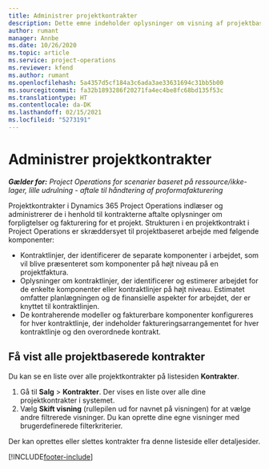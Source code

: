```yaml
---
title: Administrer projektkontrakter
description: Dette emne indeholder oplysninger om visning af projektbaserede kontrakter.
author: rumant
manager: Annbe
ms.date: 10/26/2020
ms.topic: article
ms.service: project-operations
ms.reviewer: kfend
ms.author: rumant
ms.openlocfilehash: 5a4357d5cf184a3c6ada3ae33631694c31bb5b00
ms.sourcegitcommit: fa32b1893286f20271fa4ec4be8fc68bd135f53c
ms.translationtype: HT
ms.contentlocale: da-DK
ms.lasthandoff: 02/15/2021
ms.locfileid: "5273191"
---
```

# <a name="manage-project-contracts"></a>Administrer projektkontrakter

_**Gælder for:** Project Operations for scenarier baseret på ressource/ikke-lager, lille udrulning - aftale til håndtering af proformafakturering_

Projektkontrakter i Dynamics 365 Project Operations indlæser og administrerer de i henhold til kontrakterne aftalte oplysninger om forpligtelser og fakturering for et projekt. Strukturen i en projektkontrakt i Project Operations er skræddersyet til projektbaseret arbejde med følgende komponenter:

- Kontraktlinjer, der identificerer de separate komponenter i arbejdet, som vil blive præsenteret som komponenter på højt niveau på en projektfaktura.
- Oplysninger om kontraktlinjer, der identificerer og estimerer arbejdet for de enkelte komponenter eller kontraktlinjer på højt niveau. Estimatet omfatter planlægningen og de finansielle aspekter for arbejdet, der er knyttet til kontraktlinjen.
- De kontraherende modeller og fakturerbare komponenter konfigureres for hver kontraktlinje, der indeholder faktureringsarrangementet for hver kontraktlinje og den overordnede kontrakt.

## <a name="view-all-project-based-contracts"></a>Få vist alle projektbaserede kontrakter

Du kan se en liste over alle projektkontrakter på listesiden **Kontrakter**. 

1. Gå til **Salg** > **Kontrakter**. Der vises en liste over alle dine projektkontrakter i systemet. 
2. Vælg **Skift visning** (rullepilen ud for navnet på visningen) for at vælge andre filtrerede visninger. Du kan oprette dine egne visninger med brugerdefinerede filterkriterier.

Der kan oprettes eller slettes kontrakter fra denne listeside eller detaljesider.


[!INCLUDE[footer-include](../../includes/footer-banner.md)]